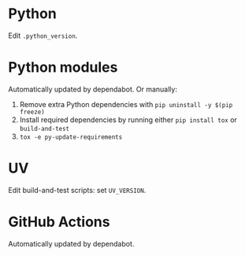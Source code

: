 # Python

Edit `.python_version`.

# Python modules

Automatically updated by dependabot. Or manually:

1. Remove extra Python dependencies with `pip uninstall -y $(pip freeze)`
1. Install required dependencies by running either `pip install tox` or `build-and-test`
1. `tox -e py-update-requirements`

# UV

Edit build-and-test scripts: set `UV_VERSION`.

# GitHub Actions

Automatically updated by dependabot.
